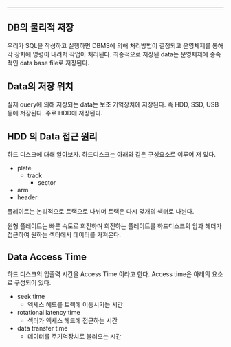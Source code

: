 
---

## DB의 물리적 저장

 우리가 SQL을 작성하고 실행하면 DBMS에 의해 처리방법이 결정되고 운영체제를 통해 각 장치에 명령이 내려저 작업이 처리된다. 최종적으로 저장된 data는 운영체제에 종속적인 data base file로 저장된다.

## Data의 저장 위치

 실제 query에 의해 저장되는 data는 보조 기억장치에 저장된다. 즉 HDD, SSD, USB 등에 저장된다. 주로 HDD에 저장된다.

## HDD 의 Data 접근 원리

 하드 디스크에 대해 알아보자. 하드디스크는 아래와 같은 구성요소로 이루어 져 있다.

- plate
	- track
		- sector
- arm
- header

 플레이트는 논리적으로 트랙으로 나뉘며 트랙은 다시 몇개의 섹터로 나뉜다.

  원형 플레이트는 빠른 속도로 회전하며 회전하는 플레이트를 하드디스크의 암과 헤더가 접근하여 원하는 섹터에서 데이터를 가져온다. 

## Data Access Time

하드 디스크의 입출력 시간을 Access Time 이라고 한다. Access time은 아래의 요소로 구성되어 있다.

- seek time
	- 엑세스 헤드를 트랙에 이동시키는 시간
- rotational latency time 
	- 섹터가 엑세스 헤드에 접근하는 시간
- data transfer time
	- 데이터를 주기억장치로 불러오는 시간